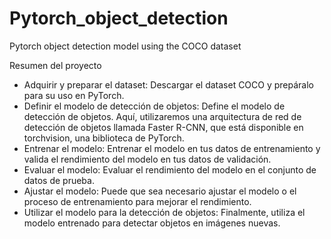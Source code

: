 # Pytorch_object_detection
Pytorch object detection model using the COCO dataset

Resumen del proyecto

- Adquirir y preparar el dataset: Descargar el dataset COCO y prepáralo para su uso en PyTorch.
- Definir el modelo de detección de objetos: Define el modelo de detección de objetos. Aquí, utilizaremos una arquitectura de red de detección de objetos llamada Faster R-CNN, que está disponible en torchvision, una biblioteca de PyTorch.
- Entrenar el modelo: Entrenar el modelo en tus datos de entrenamiento y valida el rendimiento del modelo en tus datos de validación.
- Evaluar el modelo: Evaluar el rendimiento del modelo en el conjunto de datos de prueba.
- Ajustar el modelo: Puede que sea necesario ajustar el modelo o el proceso de entrenamiento para mejorar el rendimiento.
- Utilizar el modelo para la detección de objetos: Finalmente, utiliza el modelo entrenado para detectar objetos en imágenes nuevas.
